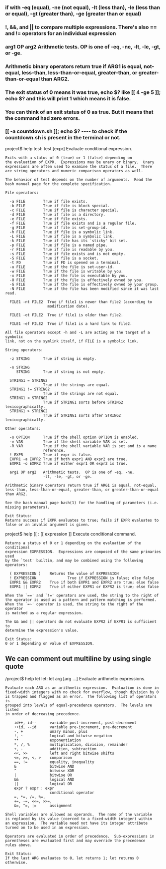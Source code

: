 ### if with -eq (equal), -ne (not equal), -lt (less than), -le (less than or equal), -gt (greater than), -ge (greater than or equal)
### !, &&, and || to compare multiple expressions. There's also == and != operators for an individual expression
### arg1 OP arg2   Arithmetic tests.  OP is one of -eq, -ne, -lt, -le, -gt, or -ge.
### Arithmetic binary operators return true if ARG1 is equal, not-equal, less-than, less-than-or-equal, greater-than, or greater-than-or-equal than ARG2.
### The exit status of 0 means it was true, echo $? like [[ 4 -ge 5 ]]; echo $? and this will print 1 which means it is false.
### You can think of an exit status of 0 as true. But it means that the command had zero errors.
### [[ -a countdown.sh ]]; echo $?  ----  to check if the countdown.sh is present in the terminal or not.


project$ help test: test [expr]
    Evaluate conditional expression.
    
    Exits with a status of 0 (true) or 1 (false) depending on
    the evaluation of EXPR.  Expressions may be unary or binary.  Unary
    expressions are often used to examine the status of a file.  There
    are string operators and numeric comparison operators as well.
    
    The behavior of test depends on the number of arguments.  Read the
    bash manual page for the complete specification.
    
    File operators:
    
      -a FILE        True if file exists.
      -b FILE        True if file is block special.
      -c FILE        True if file is character special.
      -d FILE        True if file is a directory.
      -e FILE        True if file exists.
      -f FILE        True if file exists and is a regular file.
      -g FILE        True if file is set-group-id.
      -h FILE        True if file is a symbolic link.
      -L FILE        True if file is a symbolic link.
      -k FILE        True if file has its `sticky' bit set.
      -p FILE        True if file is a named pipe.
      -r FILE        True if file is readable by you.
      -s FILE        True if file exists and is not empty.
      -S FILE        True if file is a socket.
      -t FD          True if FD is opened on a terminal.
      -u FILE        True if the file is set-user-id.
      -w FILE        True if the file is writable by you.
      -x FILE        True if the file is executable by you.
      -O FILE        True if the file is effectively owned by you.
      -G FILE        True if the file is effectively owned by your group.
      -N FILE        True if the file has been modified since it was last read.
    
      FILE1 -nt FILE2  True if file1 is newer than file2 (according to
                       modification date).
    
      FILE1 -ot FILE2  True if file1 is older than file2.
    
      FILE1 -ef FILE2  True if file1 is a hard link to file2.
    
    All file operators except -h and -L are acting on the target of a symbolic
    link, not on the symlink itself, if FILE is a symbolic link.
    
    String operators:
    
      -z STRING      True if string is empty.
    
      -n STRING
         STRING      True if string is not empty.
    
      STRING1 = STRING2
                     True if the strings are equal.
      STRING1 != STRING2
                     True if the strings are not equal.
      STRING1 < STRING2
                     True if STRING1 sorts before STRING2 lexicographically.
      STRING1 > STRING2
                     True if STRING1 sorts after STRING2 lexicographically.
    
    Other operators:
    
      -o OPTION      True if the shell option OPTION is enabled.
      -v VAR         True if the shell variable VAR is set.
      -R VAR         True if the shell variable VAR is set and is a name
                     reference.
      ! EXPR         True if expr is false.
      EXPR1 -a EXPR2 True if both expr1 AND expr2 are true.
      EXPR1 -o EXPR2 True if either expr1 OR expr2 is true.
    
      arg1 OP arg2   Arithmetic tests.  OP is one of -eq, -ne,
                     -lt, -le, -gt, or -ge.
    
    Arithmetic binary operators return true if ARG1 is equal, not-equal,
    less-than, less-than-or-equal, greater-than, or greater-than-or-equal
    than ARG2.
    
    See the bash manual page bash(1) for the handling of parameters (i.e.
    missing parameters).
    
    Exit Status:
    Returns success if EXPR evaluates to true; fails if EXPR evaluates to
    false or an invalid argument is given.
    
    

project$ help [[ : [[ expression ]]
    Execute conditional command.
    
    Returns a status of 0 or 1 depending on the evaluation of the conditional
    expression EXPRESSION.  Expressions are composed of the same primaries used
    by the `test' builtin, and may be combined using the following operators:
    
      ( EXPRESSION )    Returns the value of EXPRESSION
      ! EXPRESSION              True if EXPRESSION is false; else false
      EXPR1 && EXPR2    True if both EXPR1 and EXPR2 are true; else false
      EXPR1 || EXPR2    True if either EXPR1 or EXPR2 is true; else false
    
    When the `==' and `!=' operators are used, the string to the right of
    the operator is used as a pattern and pattern matching is performed.
    When the `=~' operator is used, the string to the right of the operator
    is matched as a regular expression.
    
    The && and || operators do not evaluate EXPR2 if EXPR1 is sufficient to
    determine the expression's value.
    
    Exit Status:
    0 or 1 depending on value of EXPRESSION.
    
    
## We can comment out multiline by using single quote 


/project$ help let 
let: let arg [arg ...]
    Evaluate arithmetic expressions.
    
    Evaluate each ARG as an arithmetic expression.  Evaluation is done in
    fixed-width integers with no check for overflow, though division by 0
    is trapped and flagged as an error.  The following list of operators is
    grouped into levels of equal-precedence operators.  The levels are listed
    in order of decreasing precedence.
    
        id++, id--      variable post-increment, post-decrement
        ++id, --id      variable pre-increment, pre-decrement
        -, +            unary minus, plus
        !, ~            logical and bitwise negation
        **              exponentiation
        *, /, %         multiplication, division, remainder
        +, -            addition, subtraction
        <<, >>          left and right bitwise shifts
        <=, >=, <, >    comparison
        ==, !=          equality, inequality
        &               bitwise AND
        ^               bitwise XOR
        |               bitwise OR
        &&              logical AND
        ||              logical OR
        expr ? expr : expr
                        conditional operator
        =, *=, /=, %=,
        +=, -=, <<=, >>=,
        &=, ^=, |=      assignment
    
    Shell variables are allowed as operands.  The name of the variable
    is replaced by its value (coerced to a fixed-width integer) within
    an expression.  The variable need not have its integer attribute
    turned on to be used in an expression.
    
    Operators are evaluated in order of precedence.  Sub-expressions in
    parentheses are evaluated first and may override the precedence
    rules above.
    
    Exit Status:
    If the last ARG evaluates to 0, let returns 1; let returns 0 otherwise.